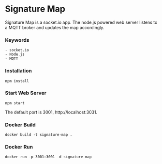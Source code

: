 # Signature Map

Signature Map is a socket.io app.  The node.js powered web server listens to a MQTT broker and updates the map accordingly.

### Keywords
    - socket.io
    - Node.js
    - MQTT

### Installation
```
npm install
```

### Start Web Server
```
npm start
```
The default port is 3001, http://localhost:3031.
  
### Docker Build
```
docker build -t signature-map .
```

### Docker Run
```
docker run -p 3001:3001 -d signature-map
    
